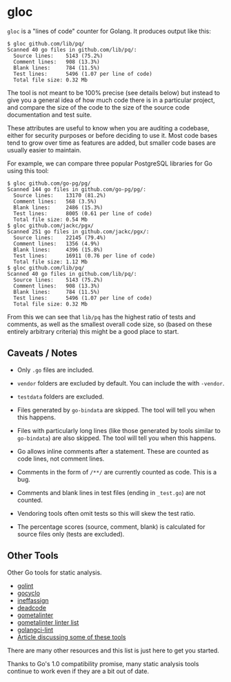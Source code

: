 # gloc

`gloc` is a "lines of code" counter for Golang. It produces output like this:

```
$ gloc github.com/lib/pq/
Scanned 40 go files in github.com/lib/pq/:
  Source lines:    5143 (75.2%)
  Comment lines:   908 (13.3%)
  Blank lines:     784 (11.5%)
  Test lines:      5496 (1.07 per line of code)
  Total file size: 0.32 Mb
```

The tool is not meant to be 100% precise (see details below) but instead to
give you a general idea of how much code there is in a particular project, and
compare the size of the code to the size of the source code documentation and
test suite.

These attributes are useful to know when you are auditing a codebase, either for
security purposes or before deciding to use it. Most code bases tend to grow
over time as features are added, but smaller code bases are usually easier to
maintain.

For example, we can compare three popular PostgreSQL libraries for Go using this
tool:

```
$ gloc github.com/go-pg/pg/
Scanned 144 go files in github.com/go-pg/pg/:
  Source lines:    13170 (81.2%)
  Comment lines:   568 (3.5%)
  Blank lines:     2486 (15.3%)
  Test lines:      8005 (0.61 per line of code)
  Total file size: 0.54 Mb
$ gloc github.com/jackc/pgx/
Scanned 251 go files in github.com/jackc/pgx/:
  Source lines:    22145 (79.4%)
  Comment lines:   1356 (4.9%)
  Blank lines:     4396 (15.8%)
  Test lines:      16911 (0.76 per line of code)
  Total file size: 1.12 Mb
$ gloc github.com/lib/pq/
Scanned 40 go files in github.com/lib/pq/:
  Source lines:    5143 (75.2%)
  Comment lines:   908 (13.3%)
  Blank lines:     784 (11.5%)
  Test lines:      5496 (1.07 per line of code)
  Total file size: 0.32 Mb
```

From this we can see that `lib/pq` has the highest ratio of tests and comments,
as well as the smallest overall code size, so (based on these entirely arbitrary
criteria) this might be a good place to start.

## Caveats / Notes

- Only `.go` files are included.

- `vendor` folders are excluded by default. You can include the with `-vendor`.

- `testdata` folders are excluded.
  
- Files generated by `go-bindata` are skipped. The tool will tell you when this
  happens.

- Files with particularly long lines (like those generated by tools similar to
  `go-bindata`) are also skipped. The tool will tell you when this happens.

- Go allows inline comments after a statement. These are counted as code lines,
  not comment lines.

- Comments in the form of `/**/` are currently counted as code. This is a bug.

- Comments and blank lines in test files (ending in `_test.go`) are not counted.

- Vendoring tools often omit tests so this will skew the test ratio.

- The percentage scores (source, comment, blank) is calculated for source files
  only (tests are excluded).

## Other Tools

Other Go tools for static analysis.

- [golint](https://github.com/golang/lint)
- [gocyclo](https://github.com/fzipp/gocyclo)
- [ineffassign](https://github.com/gordonklaus/ineffassign)
- [deadcode](https://github.com/remyoudompheng/go-misc/tree/master/deadcode)
- [gometalinter](https://github.com/alecthomas/gometalinter)
- [gometalinter linter list](https://github.com/alecthomas/gometalinter#supported-linters)
- [golangci-lint](https://github.com/golangci/golangci-lint)
- [Article discussing some of these tools](https://remy.io/blog/simple-tools-to-improve-your-go-code/)

There are many other resources and this list is just here to get you started.

Thanks to Go's 1.0 compatibility promise, many static analysis tools continue to
work even if they are a bit out of date.
